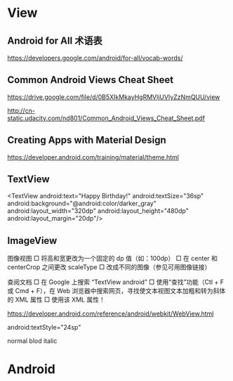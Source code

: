 # View  



## Android for All 术语表  

https://developers.google.com/android/for-all/vocab-words/

## Common Android Views Cheat Sheet 

https://drive.google.com/file/d/0B5XIkMkayHgRMVljUVIyZzNmQUU/view

http://cn-static.udacity.com/nd801/Common_Android_Views_Cheat_Sheet.pdf



## Creating Apps with Material Design

https://developer.android.com/training/material/theme.html







## TextView  


<TextView
    android:layout_width="wrap_content"
    android:layout_height="wrap_content"
    android:padding="8dp"
    android:textSize="24sp"
    android:text="Hello"/>

<TextView
    android:text="Happy Birthday!"
    android:textSize="36sp"
    android:background="@android:color/darker_gray"
    <!-- android:background="@android:icon/drawable/grass" -->
    android:layout_width="320dp"
    android:layout_height="480dp"
    android:layout_margin="20dp"/>

## ImageView  


<ImageView
    android:layout_width="match_parent"
    android:layout_height="match_parent"
    android:src="@drawable/cake"
    android:scaleType="centerCrop"/>


图像视图
□ 将高和宽更改为一个固定的 dp 值（如：100dp）
□ 在 center 和 centerCrop 之间更改 scaleType
□ 改成不同的图像（参见可用图像链接）



查阅文档
□ 在 Google 上搜索 “TextView android”
□ 使用“查找”功能（Ctl + F 或 Cmd + F），在 Web 浏览器中搜索网页，寻找使文本视图文本加粗和转为斜体的 XML 属性
□ 使用该 XML 属性！

https://developer.android.com/reference/android/webkit/WebView.html

<TextView
    android:layout_width="wrap_content"
    android:layout_height="wrap_content"
    android:padding="8dp"
    android:textSize="24sp"
    android:textStyle="blod"
    android:text="Hello"
    android:textAllCaps="false"/>

android:textStyle="24sp"

normal
blod
italic


# Android 





















